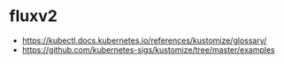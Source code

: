 # fluxv2

- https://kubectl.docs.kubernetes.io/references/kustomize/glossary/
- https://github.com/kubernetes-sigs/kustomize/tree/master/examples